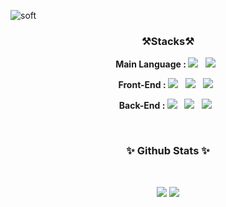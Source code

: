 ![soft](https://capsule-render.vercel.app/api?type=soft&color=timeauto&text=JuYoung%20Kim&fontColor=AAD100&fontAlignY=45&fontSize=40&height=150&desc=Server%20Programmer&descAlignY=70&animation=twinkling)

<h3 align="center"><b>⚒Stacks⚒</b></h3>

<p align="center">
  <b>Main Language : </b><img src="https://img.shields.io/badge/CSharp-239120?style=flat-square&logo=Java&logoColor=white"/> &nbsp;
  <img src="https://img.shields.io/badge/Java-007396?style=flat-square&logo=Java&logoColor=white"/> &nbsp;
</p>
<p align="center">
<b>Front-End : </b><img src="https://img.shields.io/badge/HTML5-E34F26?style=flat-square&logo=HTML5&logoColor=white"/> &nbsp;
<img src="https://img.shields.io/badge/CSS3-1572B6?style=flat-square&logo=CSS3&logoColor=white"/> &nbsp;
<img src="https://img.shields.io/badge/JavaScript-F7DF1E?style=flat-square&logo=JavaScript&logoColor=white"/> &nbsp;
</p>
<p align="center">
<b>Back-End : </b><img src="https://img.shields.io/badge/Oracle-F80000?style=flat-square&logo=Oracle&logoColor=white"/> &nbsp;
<img src="https://img.shields.io/badge/Oracle-F80000?style=flat-square&logo=Oracle&logoColor=white"/> &nbsp;
<img src="https://img.shields.io/badge/Spring-6DB33F?style=flat-square&logo=Spring&logoColor=white"/> &nbsp;
</p>

<br>

<h3 align="center"><b>✨ Github Stats ✨</b></h3></br>
<p align="center">	
<img src="https://github-readme-stats.vercel.app/api?username=CodingPythonMan&theme=merko&show_icons=true"/> <a href="https://github.com/CodingPythonMan/github-readme-stats">
<img src="https://github-readme-stats.vercel.app/api/top-langs/?username=CodingPythonMan&theme=merko&layout=compact"/>
</p>

<!--
**CodingPythonMan/CodingPythonMan** is a ✨ _special_ ✨ repository because its `README.md` (this file) appears on your GitHub profile.

Here are some ideas to get you started:

- 🔭 I’m currently working on ...
- 🌱 I’m currently learning ...
- 👯 I’m looking to collaborate on ...
- 🤔 I’m looking for help with ...
- 💬 Ask me about ...
- 📫 How to reach me: ...
- 😄 Pronouns: ...
- ⚡ Fun fact: ...
-->
